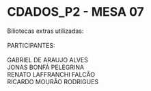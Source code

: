 # CDADOS_P2 - MESA 07
Biliotecas extras utilizadas:</br>
</br>
PARTICIPANTES:<br>
</br>
GABRIEL DE ARAUJO ALVES<br>
JONAS BONFÁ PELEGRINA<br>
RENATO LAFFRANCHI FALCÃO<br>
RICARDO MOURÃO RODRIGUES<br>
